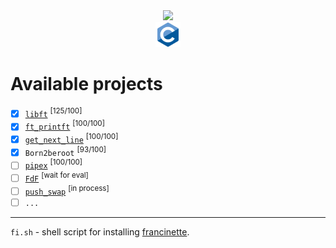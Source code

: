 
<div id="header" align="center">
  <a href="https://42berlin.de">
    <img src="https://imgs.search.brave.com/jpNXMdgJ3R9pu-9uya0UyEx_CnxTifc_RwYrFaxBQug/rs:fit:860:0:0/g:ce/aHR0cHM6Ly91cGxv/YWQud2lraW1lZGlh/Lm9yZy93aWtpcGVk/aWEvY29tbW9ucy84/LzhkLzQyX0xvZ28u/c3Zn.svg" width="150"/>
  </a>
</div>

<div align="center">
  <a href="https://www.cprogramming.com/" target="_blank" rel="noreferrer"> <img src="https://raw.githubusercontent.com/devicons/devicon/master/icons/c/c-original.svg" alt="The Language of Gods" width="40" height="40"/> </a>
</div>

# Available projects

- [x] [`libft`](https://github.com/tesla33io/42curriculum/tree/main/libft) <sup>\[125/100\]</sup>
- [x] [`ft_printft`](https://github.com/tesla33io/42curriculum/tree/main/ft_printf) <sup>\[100/100\]</sup>
- [x] [`get_next_line`](https://github.com/tesla33io/42curriculum/tree/main/get_next_line) <sup>\[100/100\]</sup>
- [x] `Born2beroot` <sup>\[93/100\]</sup>
- [ ] [`pipex`](https://github.com/tesla33io/pipex/) <sup>\[100/100\]</sup>
- [ ] [`FdF`](https://github.com/tesla33io/FdF) <sup>\[wait for eval\]</sup>
- [ ] [`push_swap`](https://github.com/tesla33io/push_swap) <sup>\[in process\]</sup>
- [ ] `...`

---

`fi.sh` - shell script for installing [francinette](https://github.com/xicodomingues/francinette).
